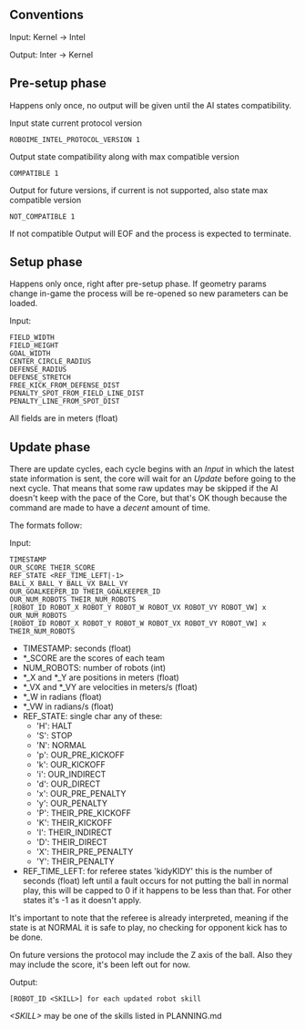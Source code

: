 ## Conventions

Input: Kernel -&gt; Intel

Output: Inter -&gt; Kernel


## Pre-setup phase

Happens only once, no output will be given until the AI states compatibility.

Input state current protocol version

    ROBOIME_INTEL_PROTOCOL_VERSION 1

Output state compatibility along with max compatible version

    COMPATIBLE 1

Output for future versions, if current is not supported, also state max
compatible version

    NOT_COMPATIBLE 1

If not compatible Output will EOF and the process is expected to terminate.

## Setup phase

Happens only once, right after pre-setup phase.  If geometry params change
in-game the process will be re-opened so new parameters can be loaded.

Input:

    FIELD_WIDTH
    FIELD_HEIGHT
    GOAL_WIDTH
    CENTER_CIRCLE_RADIUS
    DEFENSE_RADIUS
    DEFENSE_STRETCH
    FREE_KICK_FROM_DEFENSE_DIST
    PENALTY_SPOT_FROM_FIELD_LINE_DIST
    PENALTY_LINE_FROM_SPOT_DIST

All fields are in meters (float)


## Update phase

There are update cycles, each cycle begins with an _Input_ in which the latest state
information is sent, the core will wait for an _Update_ before going to the next
cycle.  That means that some raw updates may be skipped if the AI doesn't keep
with the pace of the Core, but that's OK though because the command are made to
have a *decent* amount of time.

The formats follow:

Input:

    TIMESTAMP
    OUR_SCORE THEIR_SCORE
    REF_STATE <REF_TIME_LEFT|-1>
    BALL_X BALL_Y BALL_VX BALL_VY
    OUR_GOALKEEPER_ID THEIR_GOALKEEPER_ID
    OUR_NUM_ROBOTS THEIR_NUM_ROBOTS
    [ROBOT_ID ROBOT_X ROBOT_Y ROBOT_W ROBOT_VX ROBOT_VY ROBOT_VW] x OUR_NUM_ROBOTS
    [ROBOT_ID ROBOT_X ROBOT_Y ROBOT_W ROBOT_VX ROBOT_VY ROBOT_VW] x THEIR_NUM_ROBOTS

- TIMESTAMP: seconds (float)
- \*\_SCORE are the scores of each team
- NUM_ROBOTS: number of robots (int)
- \*\_X and \*\_Y are positions in meters (float)
- \*\_VX and \*\_VY are velocities in meters/s (float)
- \*\_W in radians (float)
- \*\_VW in radians/s (float)
- REF_STATE: single char any of these:
  - 'H': HALT
  - 'S': STOP
  - 'N': NORMAL
  - 'p': OUR_PRE_KICKOFF
  - 'k': OUR_KICKOFF
  - 'i': OUR_INDIRECT
  - 'd': OUR_DIRECT
  - 'x': OUR_PRE_PENALTY
  - 'y': OUR_PENALTY
  - 'P': THEIR_PRE_KICKOFF
  - 'K': THEIR_KICKOFF
  - 'I': THEIR_INDIRECT
  - 'D': THEIR_DIRECT
  - 'X': THEIR_PRE_PENALTY
  - 'Y': THEIR_PENALTY
- REF_TIME_LEFT: for referee states 'kidyKIDY' this is the
  number of seconds (float) left until a fault occurs for not
  putting the ball in normal play, this will be capped to 0 if it happens to be
  less than that.  For other states it's -1 as it doesn't apply.

It's important to note that the referee is already interpreted, meaning if the
state is at NORMAL it is safe to play, no checking for opponent kick has to be
done.

On future versions the protocol may include the Z axis of the ball. Also they
may include the score, it's been left out for now.

Output:

    [ROBOT_ID <SKILL>] for each updated robot skill

_&lt;SKILL&gt;_ may be one of the skills listed in PLANNING.md
